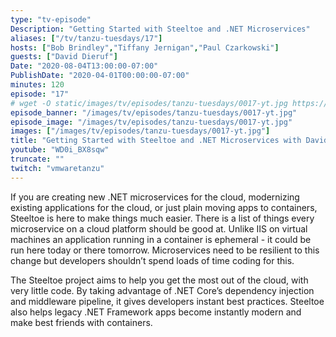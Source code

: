 ```yaml
---
type: "tv-episode"
Description: "Getting Started with Steeltoe and .NET Microservices"
aliases: ["/tv/tanzu-tuesdays/17"]
hosts: ["Bob Brindley","Tiffany Jernigan","Paul Czarkowski"]
guests: ["David Dieruf"]
Date: "2020-08-04T13:00:00-07:00"
PublishDate: "2020-04-01T00:00:00-07:00"
minutes: 120
episode: "17"
# wget -O static/images/tv/episodes/tanzu-tuesdays/0017-yt.jpg https://img.youtube.com/vi/WD0i_BX8sqw/mqdefault.jpg
episode_banner: "/images/tv/episodes/tanzu-tuesdays/0017-yt.jpg"
episode_image: "/images/tv/episodes/tanzu-tuesdays/0017-yt.jpg"
images: ["/images/tv/episodes/tanzu-tuesdays/0017-yt.jpg"]
title: "Getting Started with Steeltoe and .NET Microservices with David Dieruf"
youtube: "WD0i_BX8sqw"
truncate: ""
twitch: "vmwaretanzu"
---
```


If you are creating new .NET microservices for the cloud, modernizing existing applications for the cloud, or just plain moving apps to containers, Steeltoe is here to make things much easier. There is a list of things every microservice on a cloud platform should be good at. Unlike IIS on virtual machines an application running in a container is ephemeral - it could be run here today or there tomorrow.
Microservices need to be resilient to this change but developers shouldn’t spend loads of time coding for this.

The Steeltoe project aims to help you get the most out of the cloud, with very little code. By taking advantage of .NET Core’s dependency injection and middleware pipeline, it gives developers instant best practices. Steeltoe also helps legacy .NET Framework apps become instantly modern and make best friends with containers.